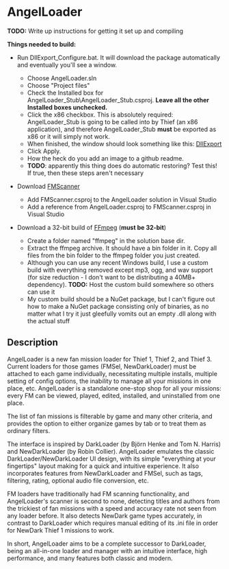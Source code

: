 # AngelLoader

**TODO:** Write up instructions for getting it set up and compiling

**Things needed to build:**
- Run DllExport_Configure.bat. It will download the package automatically and eventually you'll see a window.
    - Choose AngelLoader.sln
    - Choose "Project files"
    - Check the Installed box for AngelLoader_Stub\AngelLoader_Stub.csproj. **Leave all the other Installed boxes unchecked.**
    - Click the x86 checkbox. This is absolutely required: AngelLoader_Stub is going to be called into by Thief (an x86 application), and therefore AngelLoader_Stub **must** be exported as x86 or it will simply not work.
    - When finished, the window should look something like this: [DllExport](https://www.dropbox.com/s/wabijv9on0h64ce/DllExport.png?dl=0)
    - Click Apply.
    - How the heck do you add an image to a github readme.
    - **TODO**: apparently this thing does do automatic restoring? Test this! If true, then these steps aren't necessary
 
- Download [FMScanner](https://github.com/FenPhoenix/FMScanner)
    - Add FMScanner.csproj to the AngelLoader solution in Visual Studio
    - Add a reference from AngelLoader.csproj to FMScanner.csproj in Visual Studio
    
- Download a 32-bit build of [FFmpeg](https://ffmpeg.zeranoe.com/builds/) (**must be 32-bit**)
    - Create a folder named "ffmpeg" in the solution base dir.
    - Extract the ffmpeg archive. It should have a bin folder in it. Copy all files from the bin folder to the ffmpeg folder you just created.
    - Although you can use any recent Windows build, I use a custom build with everything removed except mp3, ogg, and wav support (for size reduction - I don't want to be distributing a 40MB+ dependency). **TODO:** Host the custom build somewhere so others can use it
    - My custom build should be a NuGet package, but I can't figure out how to make a NuGet package consisting only of binaries, as no matter what I try it just gleefully vomits out an empty .dll along with the actual stuff

## Description
AngelLoader is a new fan mission loader for Thief 1, Thief 2, and Thief 3. Current loaders for those games (FMSel, NewDarkLoader) must be attached to each game individually, necessitating multiple installs, multiple setting of config options, the inability to manage all your missions in one place, etc. AngelLoader is a standalone one-stop shop for all your missions: every FM can be viewed, played, edited, installed, and uninstalled from one place.

The list of fan missions is filterable by game and many other criteria, and provides the option to either organize games by tab or to treat them as ordinary filters.

The interface is inspired by DarkLoader (by Björn Henke and Tom N. Harris) and NewDarkLoader (by Robin Collier). AngelLoader emulates the classic DarkLoader/NewDarkLoader UI design, with its simple "everything at your fingertips" layout making for a quick and intuitive experience. It also incorporates features from NewDarkLoader and FMSel, such as tags, filtering, rating, optional audio file conversion, etc.

FM loaders have traditionally had FM scanning functionality, and AngelLoader's scanner is second to none, detecting titles and authors from the trickiest of fan missions with a speed and accuracy rate not seen from any loader before. It also detects NewDark game types accurately, in contrast to DarkLoader which requires manual editing of its .ini file in order for NewDark Thief 1 missions to work.

In short, AngelLoader aims to be a complete successor to DarkLoader, being an all-in-one loader and manager with an intuitive interface, high performance, and many features both classic and modern.

